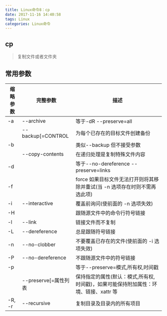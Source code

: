 ```yaml
---
title: Linux命令8：cp
date: 2017-11-16 14:40:58
tags: Linux
categories: Linux命令
---
```


## cp

> 复制文件或者文件夹

## 常用参数

| 缩略参数 | 完整参数  | 描述
| --- | --- | ---
| -a | --archive | 等于-dR --preserve=all
|  | --backup[=CONTROL | 为每个已存在的目标文件创建备份
| -b |  | 类似--backup 但不接受参数
|  | --copy-contents  |  在递归处理是复制特殊文件内容
| -d |  | 等于--no-dereference --preserve=links
| -f| | force  如果目标文件无法打开则将其移除并重试(当 -n 选项存在时则不需再选此项)
| -i | --interactive  | 覆盖前询问(使前面的 -n 选项失效)
| -H |  | 跟随源文件中的命令行符号链接
| -l | --link |  链接文件而不复制
| -L | --dereference |  总是跟随符号链接
| -n | --no-clobber | 不要覆盖已存在的文件(使前面的 -i 选项失效)
| -P | --no-dereference | 不跟随源文件中的符号链接
| -p |  | 等于--preserve=模式,所有权,时间戳
|  | --preserve[=属性列表 | 保持指定的属性(默认：模式,所有权,时间戳)，如果可能保持附加属性：环境、链接、xattr 等
| -R, -r | --recursive | 复制目录及目录内的所有项目